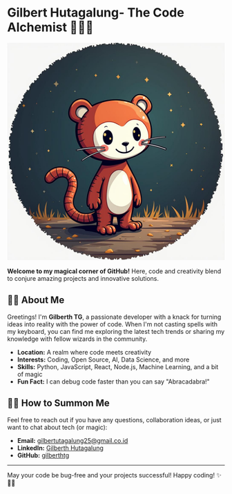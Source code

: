 # Gilbert Hutagalung- The Code Alchemist 🧙‍♂️✨

![Header Image](profile.jpg)

**Welcome to my magical corner of GitHub!** Here, code and creativity blend to conjure amazing projects and innovative solutions. 

## 🧑‍💻 About Me

Greetings! I'm **Gilberth TG**, a passionate developer with a knack for turning ideas into reality with the power of code. When I'm not casting spells with my keyboard, you can find me exploring the latest tech trends or sharing my knowledge with fellow wizards in the community.

- **Location:** A realm where code meets creativity
- **Interests:** Coding, Open Source, AI, Data Science, and more
- **Skills:** Python, JavaScript, React, Node.js, Machine Learning, and a bit of magic
- **Fun Fact:** I can debug code faster than you can say "Abracadabra!"

<!-- ## 🌟 My Magical Projects

Dive into some of my enchanted projects and see the magic for yourself:

1. **[Project Phoenix](https://github.com/gilberthtg/project-phoenix)** - A game-changing app that rises from the ashes of traditional solutions.
2. **[SpellBook](https://github.com/gilberthtg/spellbook)** - An AI-powered tool that predicts the future (of your data).
3. **[Code Cauldron](https://github.com/gilberthtg/code-cauldron)** - A bubbling pot of code snippets and utilities for every developer's toolbox. -->

<!-- ## 📚 My Arcane Knowledge

I love to share my wisdom with the community. Check out some of my writings and talks:

- **[Blog](https://gilberthtg.medium.com)** - My musings on technology, coding tips, and more.
- **[YouTube Channel](https://youtube.com/gilberthtg)** - Tutorials, talks, and live coding sessions.
- **[Twitter](https://twitter.com/gilberthtg)** - Follow me for daily magic spells (and tech updates). -->

## 🧙‍♂️ How to Summon Me

Feel free to reach out if you have any questions, collaboration ideas, or just want to chat about tech (or magic):

- **Email:** [gilbertutagalung25@gmail.co.id](mailto:gilbertutagalung25@gmail.co.id)
- **LinkedIn:** [Gilberth Hutagalung](https://linkedin.com/in/gilberthtg)
- **GitHub:** [gilberthtg](https://github.com/gilberthtg)

---

May your code be bug-free and your projects successful! Happy coding! ✨🧙‍♂️

<!-- ![Footer Image](https://example.com/footer-image.png) -->
